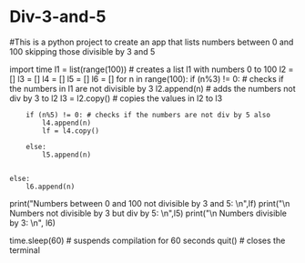 # Div-3-and-5
#This is a python project to create an app that lists numbers between 0 and 100 skipping those divisible by 3 and 5

import time
l1 = list(range(100))    # creates a list l1 with numbers 0 to 100
l2 = []
l3 = []
l4 = []
l5 = []
l6 = []
for n in range(100):
    if (n%3) != 0:  # checks if the numbers in l1 are not divisible by 3
        l2.append(n)  # adds the numbers not div by 3 to l2
        l3 = l2.copy() # copies the values in l2 to l3


        if (n%5) != 0: # checks if the numbers are not div by 5 also
            l4.append(n)
            lf = l4.copy()
            
        else:
            l5.append(n)


    else:
        l6.append(n)
    
print("Numbers between 0 and 100 not divisible by 3 and 5: \n",lf)
print("\n Numbers not divisible by 3 but div by 5: \n",l5)
print("\n Numbers divisible by 3: \n", l6)

time.sleep(60) # suspends compilation for 60 seconds
quit() # closes the terminal

